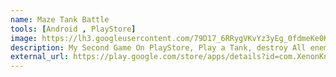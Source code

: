 ```yaml
---
name: Maze Tank Battle
tools: [Android , PlayStore]
image: https://lh3.googleusercontent.com/79D17_6RRygVKvYz3yEg_0fdmeKe0Kz45IOUk0SxmIsuwPYl8DFXy-asGOJ6lkle4A=s180
description: My Second Game On PlayStore, Play a Tank, destroy All enemy in a rondomly made Labyrinth.
external_url: https://play.google.com/store/apps/details?id=com.XenonKnight.MazeTankBattle
---
```


